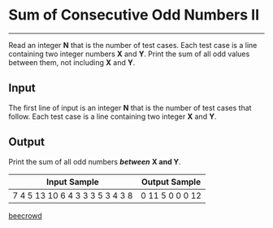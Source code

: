 # Sum of Consecutive Odd Numbers II

---

Read an integer **N** that is the number of test cases. Each test case is a line containing two integer numbers **X** and **Y**. Print the sum of all odd values between them, not including **X** and **Y**.

## Input

The first line of input is an integer **N** that is the number of test cases that follow. Each test case is a line containing two integer **X** and **Y**.

## Output

Print the sum of all odd numbers ***between*** **X and Y**.

| Input Sample                    | Output Sample   |
| ------------------------------- | --------------- |
| 7 4 5 13 10 6 4 3 3 3 5 3 4 3 8 | 0 11 5 0 0 0 12 |

[beecrowd](https://www.beecrowd.com.br/judge/en/problems/view/1099)
